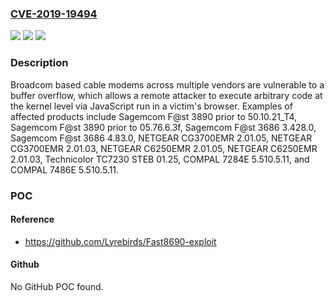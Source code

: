 ### [CVE-2019-19494](https://cve.mitre.org/cgi-bin/cvename.cgi?name=CVE-2019-19494)
![](https://img.shields.io/static/v1?label=Product&message=n%2Fa&color=blue)
![](https://img.shields.io/static/v1?label=Version&message=n%2Fa&color=blue)
![](https://img.shields.io/static/v1?label=Vulnerability&message=n%2Fa&color=brighgreen)

### Description

Broadcom based cable modems across multiple vendors are vulnerable to a buffer overflow, which allows a remote attacker to execute arbitrary code at the kernel level via JavaScript run in a victim's browser. Examples of affected products include Sagemcom F@st 3890 prior to 50.10.21_T4, Sagemcom F@st 3890 prior to 05.76.6.3f, Sagemcom F@st 3686 3.428.0, Sagemcom F@st 3686 4.83.0, NETGEAR CG3700EMR 2.01.05, NETGEAR CG3700EMR 2.01.03, NETGEAR C6250EMR 2.01.05, NETGEAR C6250EMR 2.01.03, Technicolor TC7230 STEB 01.25, COMPAL 7284E 5.510.5.11, and COMPAL 7486E 5.510.5.11.

### POC

#### Reference
- https://github.com/Lyrebirds/Fast8690-exploit

#### Github
No GitHub POC found.


